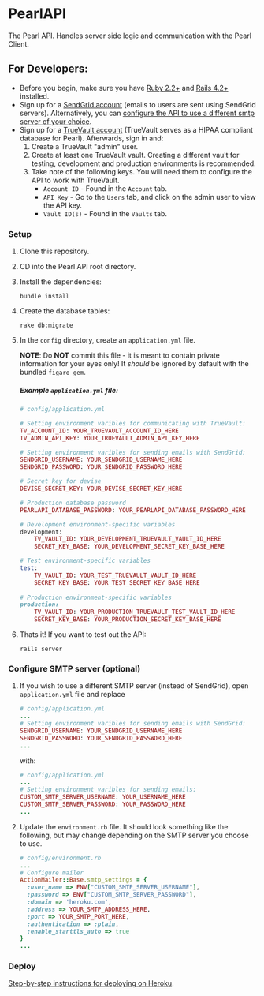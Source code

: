 # PearlAPI
The Pearl API. Handles server side logic and communication with the Pearl Client.


## For Developers:
* Before you begin, make sure you have [Ruby 2.2+](https://www.ruby-lang.org/en/documentation/installation/) and 
[Rails 4.2+](http://rubyonrails.org/download/) installed.
* Sign up for a [SendGrid account](https://sendgrid.com/) (emails to users are sent using SendGrid servers). Alternatively, you can [configure the API to use a different smtp server of your choice](#configure-smtp-server). 
* Sign up for a [TrueVault account](https://www.truevault.com/) (TrueVault serves as a HIPAA compliant database for Pearl). Afterwards, sign in and:
    1. Create a TrueVault "admin" user.
    2. Create at least one TrueVault vault. Creating a different vault for testing, development and production environments is recommended.
    3. Take note of the following keys. You will need them to configure the API to work with TrueVault.
        * `Account ID` - Found in the `Account` tab.
        * `API Key` - Go to the `Users` tab, and click on the admin user to view the API key.
        * `Vault ID(s)` - Found in the `Vaults` tab.


### Setup
1. Clone this repository.
2. CD into the Pearl API root directory.
3. Install the dependencies:

    ```console
    bundle install
    ```

4. Create the database tables:

    ```console
    rake db:migrate
    ```

5. In the `config` directory, create an `application.yml` file. 
    
    **NOTE**: Do **NOT** commit this file - it is meant to contain private information for your eyes only! It *should* be ignored by default with the bundled `figaro gem`.
    
    ##### Example `application.yml` file:
    
    ```ruby
    # config/application.yml 
    
    # Setting environment varibles for communicating with TrueVault:
    TV_ACCOUNT_ID: YOUR_TRUEVAULT_ACCOUNT_ID_HERE
    TV_ADMIN_API_KEY: YOUR_TRUEVAULT_ADMIN_API_KEY_HERE
    
    # Setting environment varibles for sending emails with SendGrid:
    SENDGRID_USERNAME: YOUR_SENDGRID_USERNAME_HERE
    SENDGRID_PASSWORD: YOUR_SENDGRID_PASSWORD_HERE
    
    # Secret key for devise
    DEVISE_SECRET_KEY: YOUR_DEVISE_SECRET_KEY_HERE
    
    # Production database password
    PEARLAPI_DATABASE_PASSWORD: YOUR_PEARLAPI_DATABASE_PASSWORD_HERE
    
    # Development environment-specific variables
    development:
        TV_VAULT_ID: YOUR_DEVELOPMENT_TRUEVAULT_VAULT_ID_HERE
        SECRET_KEY_BASE: YOUR_DEVELOPMENT_SECRET_KEY_BASE_HERE
    
    # Test environment-specific variables
    test: 
        TV_VAULT_ID: YOUR_TEST_TRUEVAULT_VAULT_ID_HERE
        SECRET_KEY_BASE: YOUR_TEST_SECRET_KEY_BASE_HERE
              
    # Production environment-specific variables          
    production: 
        TV_VAULT_ID: YOUR_PRODUCTION_TRUEVAULT_TEST_VAULT_ID_HERE
        SECRET_KEY_BASE: YOUR_PRODUCTION_SECRET_KEY_BASE_HERE
    ```

6. Thats it! If you want to test out the API:

    ```console
    rails server
    ```


### Configure SMTP server (optional)
1. If you wish to use a different SMTP server (instead of SendGrid), open `application.yml` file and replace

    ```ruby
    # config/application.yml
    ...
    # Setting environment varibles for sending emails with SendGrid:
    SENDGRID_USERNAME: YOUR_SENDGRID_USERNAME_HERE
    SENDGRID_PASSWORD: YOUR_SENDGRID_PASSWORD_HERE
    ...
    ```

    with:

    ```ruby
    # config/application.yml
    ...
    # Setting environment varibles for sending emails:
    CUSTOM_SMTP_SERVER_USERNAME: YOUR_USERNAME_HERE
    CUSTOM_SMTP_SERVER_PASSWORD: YOUR_PASSWORD_HERE
    ...
    ```

2. Update the `environment.rb` file. It should look something like the following, but may change depending on the SMTP server you choose to use.

    ```ruby
    # config/environment.rb
    ...
    # Configure mailer
    ActionMailer::Base.smtp_settings = {
      :user_name => ENV["CUSTOM_SMTP_SERVER_USERNAME"],
      :password => ENV["CUSTOM_SMTP_SERVER_PASSWORD"],
      :domain => 'heroku.com',
      :address => YOUR_SMTP_ADDRESS_HERE,
      :port => YOUR_SMTP_PORT_HERE,
      :authentication => :plain,
      :enable_starttls_auto => true
    }
    ...
    ```


### Deploy
[Step-by-step instructions for deploying on Heroku](https://devcenter.heroku.com/articles/getting-started-with-ruby#introduction).
